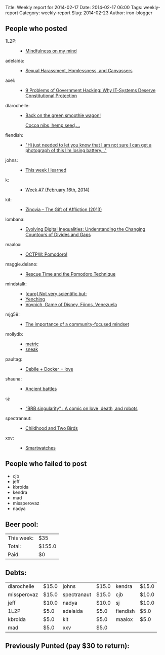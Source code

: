 Title: Weekly report for 2014-02-17
Date: 2014-02-17 06:00
Tags: weekly-report
Category: weekly-report
Slug: 2014-02-23
Author: iron-blogger


<h2>People who posted</h2>
<dl>
<dt><span class="user">1L2P:</span></dt>
<dd>
  <ul>
   <li><a href="http://1l2p.net/2014/02/21/Mindfulness.html">Mindfulness on my mind</a></li>
  </ul>
</dd>
<dt><span class="user">adelaida:</span></dt>
<dd>
  <ul>
   <li><a href="http://saddlebaggins.wordpress.com/2014/02/24/sexual-harassment-homlessness-and-canvassers/">Sexual Harassment, Homlessness, and Canvassers</a></li>
  </ul>
</dd>
<dt><span class="user">axel:</span></dt>
<dd>
  <ul>
   <li><a href="http://www.axelarnbak.nl/2014/02/21/9-problems-of-government-hacking-why-it-systems-deserve-constitutional-protection/">9 Problems of Government Hacking: Why IT-Systems Deserve Constitutional Protection</a></li>
  </ul>
</dd>
<dt><span class="user">dlarochelle:</span></dt>
<dd>
  <ul>
   <li><a href="http://davidblends.tumblr.com/post/77653688769">Back on the green smoothie wagon!

Cocoa nibs, hemp seed,...</a></li>
  </ul>
</dd>
<dt><span class="user">fiendish:</span></dt>
<dd>
  <ul>
   <li><a href="http://textsfromharriotte.tumblr.com/post/76951742327">"Hi just needed to let you know that I am not sure I can get a photograph of this I’m losing battery..."</a></li>
  </ul>
</dd>
<dt><span class="user">johns:</span></dt>
<dd>
  <ul>
   <li><a href="http://feedproxy.google.com/~r/wjsullivan/~3/aRlrsIfHyBI/294942.html">This week I learned</a></li>
  </ul>
</dd>
<dt><span class="user">k:</span></dt>
<dd>
  <ul>
   <li><a href="http://www.googlish.com/?p=29">Week #7 (February 16th, 2014)</a></li>
  </ul>
</dd>
<dt><span class="user">kit:</span></dt>
<dd>
  <ul>
   <li><a href="http://studytrax.wordpress.com/2014/02/24/zinovia-the-gift-of-affliction-2013/">Zinovia – The Gift of Affliction (2013)</a></li>
  </ul>
</dd>
<dt><span class="user">lombana:</span></dt>
<dd>
  <ul>
   <li><a href="http://andreslombana.net/blog/2014/02/23/evolving-digital-inequalities/">Evolving Digital Inequalities: Understanding the Changing Countours of Divides and Gaps</a></li>
  </ul>
</dd>
<dt><span class="user">maalox:</span></dt>
<dd>
  <ul>
   <li><a href="http://alexose.blogspot.com/2014/02/octpw-pomodoro.html">OCTPW: Pomodoro!</a></li>
  </ul>
</dd>
<dt><span class="user">maggie.delano:</span></dt>
<dd>
  <ul>
   <li><a href="http://maggiedelano.tumblr.com/post/77680260829">Rescue Time and the Pomodoro Technique</a></li>
  </ul>
</dd>
<dt><span class="user">mindstalk:</span></dt>
<dd>
  <ul>
   <li><a href="http://mindstalk.livejournal.com/391710.html">[euro] Not very scientific but:</a></li>
   <li><a href="http://mindstalk.livejournal.com/391562.html">Yenching</a></li>
   <li><a href="http://mindstalk.livejournal.com/391412.html">Voynich, Game of Disney, Fiinns, Venezuela</a></li>
  </ul>
</dd>
<dt><span class="user">mjg59:</span></dt>
<dd>
  <ul>
   <li><a href="http://mjg59.dreamwidth.org/29511.html">The importance of a community-focused mindset</a></li>
  </ul>
</dd>
<dt><span class="user">mollydb:</span></dt>
<dd>
  <ul>
   <li><a href="http://mmillions.wordpress.com/2014/02/22/metric/">metric</a></li>
   <li><a href="http://mmillions.wordpress.com/2014/02/18/sneak/">sneak</a></li>
  </ul>
</dd>
<dt><span class="user">paultag:</span></dt>
<dd>
  <ul>
   <li><a href="http://blog.pault.ag/post/77637941462">Debile + Docker = love</a></li>
  </ul>
</dd>
<dt><span class="user">shauna:</span></dt>
<dd>
  <ul>
   <li><a href="http://www.shaunagm.net/blog/2014/02/ancient-battles/?utm_source=rss&utm_medium=rss&utm_campaign=ancient-battles">Ancient battles</a></li>
  </ul>
</dd>
<dt><span class="user">sj:</span></dt>
<dd>
  <ul>
   <li><a href="http://blogs.law.harvard.edu/sj/2014/02/24/brb-singularity-a-comic-on-love-death-and-robots/">“BRB singularity” : A comic on love, death, and robots</a></li>
  </ul>
</dd>
<dt><span class="user">spectranaut:</span></dt>
<dd>
  <ul>
   <li><a href="http://spacetruant.wordpress.com/2014/02/24/childhood-and-two-birds/">Childhood and Two Birds</a></li>
  </ul>
</dd>
<dt><span class="user">xxv:</span></dt>
<dd>
  <ul>
   <li><a href="http://donottouchscreens.tumblr.com/post/77682277014">Smartwatches</a></li>
  </ul>
</dd>
</dl>

<h2>People who failed to post</h2>
<ul>
<li class="user">cjb</li>
<li class="user">jeff</li>
<li class="user">kbroida</li>
<li class="user">kendra</li>
<li class="user">mad</li>
<li class="user">missperovaz</li>
<li class="user">nadya</li>
</ul>



<h2>Beer pool:</h2>
<table>
  <tr> <td> This week: </td> <td> $35 </td> </tr>
  <tr> <td> Total: </td> <td> $155.0 </td> </tr>
  <tr> <td> Paid: </td> <td> $0 </td> </tr>
</table>

<h2>Debts:</h2>

<table class="debts">
<tr><td class="user">dlarochelle</td> <td class="money">$15.0</td><td class="user">johns</td> <td class="money">$15.0</td><td class="user">kendra</td> <td class="money">$15.0</td></tr>
<tr><td class="user">missperovaz</td> <td class="money">$15.0</td><td class="user">spectranaut</td> <td class="money">$15.0</td><td class="user">cjb</td> <td class="money">$10.0</td></tr>
<tr><td class="user">jeff</td> <td class="money">$10.0</td><td class="user">nadya</td> <td class="money">$10.0</td><td class="user">sj</td> <td class="money">$10.0</td></tr>
<tr><td class="user">1L2P</td> <td class="money">$5.0</td><td class="user">adelaida</td> <td class="money">$5.0</td><td class="user">fiendish</td> <td class="money">$5.0</td></tr>
<tr><td class="user">kbroida</td> <td class="money">$5.0</td><td class="user">kit</td> <td class="money">$5.0</td><td class="user">maalox</td> <td class="money">$5.0</td></tr>
<tr><td class="user">mad</td> <td class="money">$5.0</td><td class="user">xxv</td> <td class="money">$5.0</td></tr>
</table>

<h2>Previously Punted (pay $30 to return):</h2>
<ul>
</ul>
